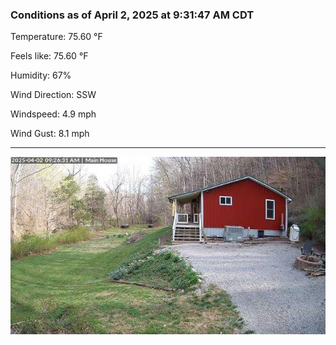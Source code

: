 ### Conditions as of April 2, 2025 at 9:31:47 AM CDT 

Temperature: 75.60 &deg;F

Feels like: 75.60 &deg;F

Humidity: 67%

Wind Direction: SSW

Windspeed: 4.9 mph

Wind Gust: 8.1 mph

---

<img src="./images/latest.jpeg"/>

